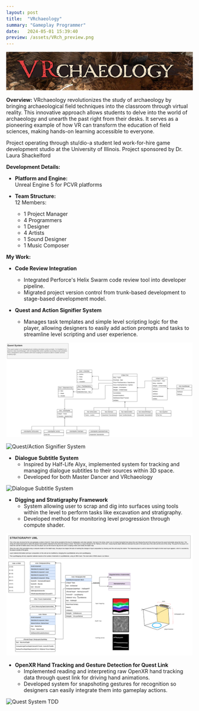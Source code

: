 ```yaml
---
layout: post
title:  "VRchaeology"
summary: "Gameplay Programmer"
date:   2024-05-01 15:39:40
preview: /assets/VRch_preview.png
---
```


![Title Image](/assets/vrch_banner.png)

**Overview:**
VRchaeology revolutionizes the study of archaeology by bringing archaeological field techniques into the classroom through virtual reality. This innovative approach allows students to delve into the world of archaeology and unearth the past right from their desks. It serves as a pioneering example of how VR can transform the education of field sciences, making hands-on learning accessible to everyone.

Project operating through stu/dio-a student led work-for-hire game development studio at the University of Illinois. Project sponsored by Dr. Laura Shackelford


**Development Details:**
- **Platform and Engine:**  
   Unreal Engine 5 for PCVR platforms

- **Team Structure:**  
   12 Members:
   - 1 Project Manager
   - 4 Programmers
   - 1 Designer
   - 4 Artists
   - 1 Sound Designer
   - 1 Music Composer


**My Work:**
   - **Code Review Integration**
      - Integrated Perforce's Helix Swarm code review tool into developer pipeline.
      - Migrated project version control from trunk-based development to stage-based development model.

   - **Quest and Action Signifier System**
      - Manages task templates and simple level scripting logic for the player, allowing designers to easily add action prompts and tasks to streamline level scripting and user experience.

![Quest System TDD](/assets/QuestSystem.drawio.png)

![Quest/Action Signifier System](/assets/vr_quest_actionsignifiers.gif)

   - **Dialogue Subtitle System**
      - Inspired by Half-Life Alyx, implemented system for tracking and managing dialogue subtitles to their sources within 3D space.
      - Developed for both Master Dancer and VRchaeology

![Dialogue Subtitle System](/assets/vr_subtitle.gif)

   - **Digging and Stratigraphy Framework**
      - System allowing user to scrap and dig into surfaces using tools within the level to perform tasks like excavation and stratigraphy.
      - Developed method for monitoring level progression through compute shader.

![Stratigraphy System TDD](/assets/StratigraphyTDD.drawio.png)

   - **OpenXR Hand Tracking and Gesture Detection for Quest Link**
      - Implemented reading and interpreting raw OpenXR hand tracking data through quest link for driving hand animations.
      - Developed system for snapshoting gestures for recognition so designers can easily integrate them into gameplay actions.

![Quest System TDD](/assets/vr_handtracking.gif)
   
